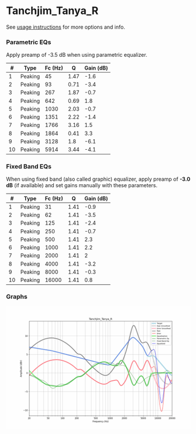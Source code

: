 # Tanchjim_Tanya_R
See [usage instructions](https://github.com/jaakkopasanen/AutoEq#usage) for more options and info.

### Parametric EQs
Apply preamp of -3.5 dB when using parametric equalizer.

|   # | Type    |   Fc (Hz) |    Q |   Gain (dB) |
|-----|---------|-----------|------|-------------|
|   1 | Peaking |        45 | 1.47 |        -1.6 |
|   2 | Peaking |        93 | 0.71 |        -3.4 |
|   3 | Peaking |       267 | 1.87 |        -0.7 |
|   4 | Peaking |       642 | 0.69 |         1.8 |
|   5 | Peaking |      1030 | 2.03 |        -0.7 |
|   6 | Peaking |      1351 | 2.22 |        -1.4 |
|   7 | Peaking |      1766 | 3.16 |         1.5 |
|   8 | Peaking |      1864 | 0.41 |         3.3 |
|   9 | Peaking |      3128 | 1.8  |        -6.1 |
|  10 | Peaking |      5914 | 3.44 |        -4.1 |

### Fixed Band EQs
When using fixed band (also called graphic) equalizer, apply preamp of **-3.0 dB** (if available) and set gains manually with these parameters.

|   # | Type    |   Fc (Hz) |    Q |   Gain (dB) |
|-----|---------|-----------|------|-------------|
|   1 | Peaking |        31 | 1.41 |        -0.9 |
|   2 | Peaking |        62 | 1.41 |        -3.5 |
|   3 | Peaking |       125 | 1.41 |        -2.4 |
|   4 | Peaking |       250 | 1.41 |        -0.7 |
|   5 | Peaking |       500 | 1.41 |         2.3 |
|   6 | Peaking |      1000 | 1.41 |         2.2 |
|   7 | Peaking |      2000 | 1.41 |         2   |
|   8 | Peaking |      4000 | 1.41 |        -3.2 |
|   9 | Peaking |      8000 | 1.41 |        -0.3 |
|  10 | Peaking |     16000 | 1.41 |         0.8 |

### Graphs
![](./Tanchjim_Tanya_R.png)
